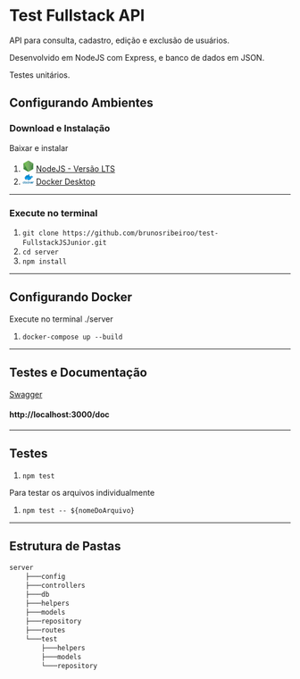 # Test Fullstack API

API para consulta, cadastro, edição e exclusão de usuários.

Desenvolvido em NodeJS com Express, e banco de dados em JSON.

Testes unitários.

## Configurando Ambientes

### Download e Instalação 
Baixar e instalar
1.  <code><img height="20" src="https://raw.githubusercontent.com/github/explore/80688e429a7d4ef2fca1e82350fe8e3517d3494d/topics/nodejs/nodejs.png"></code> [NodeJS - Versão LTS](https://nodejs.org/pt-br/download/)
2.  <code><img height="20" src="https://raw.githubusercontent.com/github/explore/80688e429a7d4ef2fca1e82350fe8e3517d3494d/topics/docker/docker.png"></code> [Docker Desktop](https://www.docker.com/products/docker-desktop)
--------------------------------------------------------------------------

### Execute no terminal 
1.  ```git clone https://github.com/brunosribeiroo/test-FullstackJSJunior.git```
2.  ```cd server```
3.  ```npm install```
--------------------------------------------------------------------------
## Configurando Docker
Execute no terminal ./server
1. ```docker-compose up --build```
--------------------------------------------------------------------------

## Testes e Documentação
[Swagger](http://localhost:3000/doc)
#### http://localhost:3000/doc
--------------------------------------------------------------------------
## Testes
1.  ```npm test```

Para testar os arquivos individualmente
1.  ```npm test -- ${nomeDoArquivo}```

--------------------------------------------------------------------------
## Estrutura de Pastas
```
server
    ├───config
    ├───controllers
    ├───db
    ├───helpers
    ├───models
    ├───repository
    ├───routes
    └───test
        ├───helpers
        ├───models
        └───repository
```

